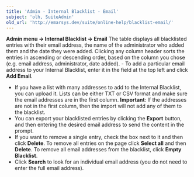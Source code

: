 ```yaml
---
title: 'Admin - Internal Blacklist - Email'
subject: 'olh, SuiteAdmin'
old_url: 'http://emarsys.dev/suite/online-help/blacklist-email/'
---
```


**Admin menu -> Internal Blacklist -> Email** The table displays all blacklisted entries with their email address, the name of the administrator who added them and the date they were added. Clicking any column header sorts the entries in ascending or descending order, based on the column you chose (e.g. email address, administrator, date added). - To add a particular email address to your Internal Blacklist, enter it in the field at the top left and click **Add Email**.
- If you have a list with many addresses to add to the Internal Blacklist, you can upload it. Lists can be either TXT or CSV format and make sure the email addresses are in the first column. **Important**: If the addresses are not in the first column, then the import will not add any of them to the blacklist.
- You can export your blacklisted entries by clicking the **Export** button, and then entering the desired email address to send the content in the prompt.
- If you want to remove a single entry, check the box next to it and then click **Delete**. To remove all entries on the page click **Select all** and then **Delete**. To remove all email addresses from the blacklist, click **Empty Blacklist**.
- Click **Search** to look for an individual email address (you do not need to enter the full email address).
